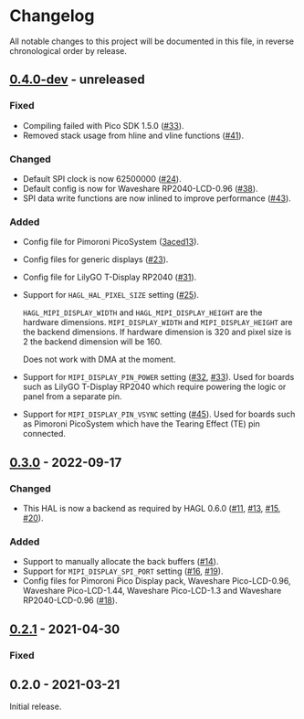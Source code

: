 # Changelog

All notable changes to this project will be documented in this file, in reverse chronological order by release.

## [0.4.0-dev](https://github.com/tuupola/hagl_pico_mipi/compare/0.3.0...master) - unreleased

### Fixed
- Compiling failed with Pico SDK 1.5.0 ([#33](https://github.com/tuupola/hagl_pico_mipi/pull/33)).
- Removed stack usage from hline and vline functions ([#41](https://github.com/tuupola/hagl_pico_mipi/pull/41)).

### Changed
- Default SPI clock is now 62500000 ([#24](https://github.com/tuupola/hagl_pico_mipi/pull/24)).
- Default config is now for Waveshare RP2040-LCD-0.96 ([#38](https://github.com/tuupola/hagl_pico_mipi/pull/38)).
- SPI data write functions are now inlined to improve performance ([#43](https://github.com/tuupola/hagl_pico_mipi/pull/43)).

### Added
- Config file for Pimoroni PicoSystem ([3aced13](https://github.com/tuupola/hagl_pico_mipi/commit/3aced138b409bd26b135f5d18d08f349a39f54fe)).
- Config files for generic displays ([#23](https://github.com/tuupola/hagl_pico_mipi/pull/23)).
- Config file for LilyGO T-Display RP2040 ([#31](https://github.com/tuupola/hagl_pico_mipi/pull/31)).
- Support for `HAGL_HAL_PIXEL_SIZE` setting ([#25](https://github.com/tuupola/hagl_pico_mipi/pull/25)).

    `HAGL_MIPI_DISPLAY_WIDTH` and `HAGL_MIPI_DISPLAY_HEIGHT` are the hardware
    dimensions. `MIPI_DISPLAY_WIDTH` and `MIPI_DISPLAY_HEIGHT` are the backend dimensions. If hardware dimension is 320 and pixel size is 2 the backend dimension will be 160.

    Does not work with DMA at the moment.
- Support for `MIPI_DISPLAY_PIN_POWER` setting ([#32](https://github.com/tuupola/hagl_pico_mipi/pull/32), [#33](https://github.com/tuupola/hagl_pico_mipi/pull/33)). Used for boards such as LilyGO T-Display RP2040 which require powering the logic or panel from a separate pin.
- Support for `MIPI_DISPLAY_PIN_VSYNC` setting ([#45](https://github.com/tuupola/hagl_pico_mipi/pull/45)). Used for boards such as Pimoroni PicoSystem which have the Tearing Effect (TE) pin connected.

## [0.3.0](https://github.com/tuupola/hagl_pico_mipi/compare/0.2.1...0.3.0) - 2022-09-17

### Changed
- This HAL is now a backend as required by HAGL 0.6.0 ([#11](https://github.com/tuupola/hagl_pico_mipi/pull/11), [#13](https://github.com/tuupola/hagl_pico_mipi/pull/13), [#15](https://github.com/tuupola/hagl_pico_mipi/pull/15), [#20](https://github.com/tuupola/hagl_pico_mipi/pull/20)).

### Added
- Support to manually allocate the back buffers ([#14](https://github.com/tuupola/hagl_pico_mipi/pull/14)).
- Support for `MIPI_DISPLAY_SPI_PORT` setting ([#16](https://github.com/tuupola/hagl_pico_mipi/pull/16), [#19](https://github.com/tuupola/hagl_pico_mipi/pull/19)).
- Config files for Pimoroni Pico Display pack, Waveshare Pico-LCD-0.96, Waveshare Pico-LCD-1.44, Waveshare Pico-LCD-1.3 and Waveshare RP2040-LCD-0.96  ([#18](https://github.com/tuupola/hagl_pico_mipi/pull/18)).

## [0.2.1](https://github.com/tuupola/hagl_pico_mipi/compare/0.2.0...0.2.1) - 2021-04-30

### Fixed

## 0.2.0 - 2021-03-21

Initial release.
